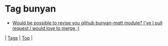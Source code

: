 <!--
title: Tag bunyan
date: 2020-06-28T15:26:58.597Z
tags:
-->
# Tag bunyan

 * [Would be possible to revise you github bunyan-mqtt module? I've I pull request I would love to merge ;)](123992903394.md)

| [Tags](tags.md) | [Top](index.md) |
